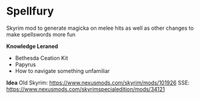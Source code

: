 # Spellfury
Skyrim mod to generate magicka on melee hits as well as other changes to make spellswords more fun

**Knowledge Leraned**
- Bethesda Ceation Kit
- Papyrus
- How to navigate something unfamiliar

**Idea**
Old Skyrim: https://www.nexusmods.com/skyrim/mods/101926
SSE: https://www.nexusmods.com/skyrimspecialedition/mods/34121
